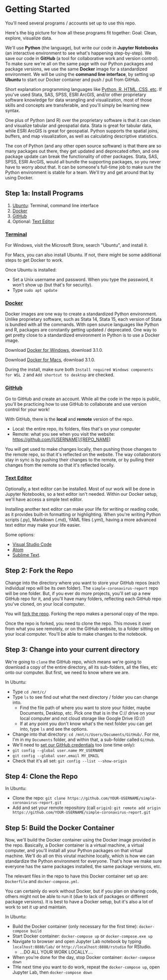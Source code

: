 # Getting Started

You'll need several programs / accounts set up to use this repo.

Here's the big picture for how all these programs fit together:
Goal: Clean, explore, visualize data.

We'll use **Python** (the language), but write our code in **Jupyter Notebooks** (an interactive environment to see what's happening step-by-step). We save our code in **GitHub** (a tool for collaborative work and version control). To make sure we're all on the same page with our Python packages and package versions, we use the same **Docker** image for a standardized environment. We will be using the **command line interface**, by setting up **Ubuntu** to start our Docker container and push / pull from GitHub.   

Short explanation programming languages like [Python, R, HTML, CSS, etc](https://github.com/ucla-its/ucla-its-data-camp-2019/blob/master/Pre-Course/Programming-Landscape.md). If you've used Stata, SAS, SPSS, ESRI ArcGIS, and/or other proprietary software knowledge for data wrangling and visualization, most of those skills and concepts are transferable, and you'll simply be learning new syntax. 

One plus of Python (and R) over the proprietary software is that it can clean and visualize tabular and geospatial data.  Stata is  great for tabular data, while ESRI ArcGIS is great for geospatial. Python supports the spatial joins, buffers, and map visualization, as well as calculating descriptive statistics.

The con of Python (and any other open source software) is that there are so many packages out there, they get updated and deprecated often, and one package update can break the functionality of other packages. Stata, SAS, SPSS, ESRI ArcGIS, would all bundle the supporting packages, so you never have to worry about that. It can be someone's full-time job to make sure the Python environment is stable for a team. We'll try and get around that by using Docker.

## Step 1a: Install Programs

1. [Ubuntu](#terminal): Terminal, command line interface
1. [Docker](#docker) 
1. [GitHub](#github)
1. Optional: [Text Editor](#text-editor)

### [Terminal](#terminal)

For Windows, visit the Microsoft Store, search "Ubuntu", and install it.

For Macs, you can also install Ubuntu. If not, there might be some additional steps to get Docker to work.

Once Ubuntu is installed:
* Set a Unix username and password. When you type the password, it won't show up (but that's for security).
* Type `sudo apt update`

### [Docker](#docker)

Docker images are one way to create a standardized Python environment. Unlike proprietary software, such as Stata 14, Stata 15, each version of Stata is bundled with all the commands. With open source languages like Python and R, packages are constantly getting updated / deprecated. One way to get pretty close to a standardized environment in Python is to use a Docker image. 

Download [Docker for Windows](https://docs.docker.com/docker-for-windows/release-notes/), download 3.1.0.

Download [Docker for Macs](https://docs.docker.com/docker-for-mac/release-notes/), download 3.1.0.

During the install, make sure both `Install required Windows components for WSL 2` and `Add shortcut to desktop` are checked.

### [GitHub](#github)

Go to GitHub and create an account. While all the code in the repo is public, you'll be practicing how to use GitHub to collaborate and use version control for your work!

With GitHub, there is the **local** and **remote** version of the repo. 
* Local: the entire repo, its folders, files that's on your computer
* Remote: what you see when you visit the website: https://github.com/[USERNAME]/[REPO_NAME]

You will get used to make changes locally, then pushing those changes to the remote repo, so that it's reflected on the website. The way collaborators stay in sync is by pushing their changes to the remote, or by pulling their changes from the remote so that it's reflected locally.

### [Text Editor](#text-editor)

Optionally, a text editor can be installed. Most of our work will be done in Jupyter Notebooks, so a text editor isn't needed. Within our Docker setup, we'll have access a simple text editor.

Installing another text editor can make your life for writing or reading code, as it provides built-in formatting or highlighting. When you're writing Python scripts (.py), Markdown (.md), YAML files (.yml), having a more advanced text editor may make your life easier. 

Some options:
* [Visual Studio Code](https://code.visualstudio.com/) 
* [Atom](https://atom.io/)
* [Sublime Text](https://www.sublimetext.com/). 


## Step 2: Fork the Repo

Change into the directory where you want to store your GitHub repos (each individual repo will be its own folder). The `simple-coronavirus-report` repo will be one folder. But, if you ever do more projects, you'll set up a new GitHub repo for it, and you'll have many folders, reflecting each GitHub repo you've cloned, on your local computer. 

You will [fork the repo](https://docs.github.com/en/free-pro-team@latest/github/getting-started-with-github/fork-a-repo). Forking the repo makes a personal copy of the repo.

Once the repo is forked, you need to clone the repo. This moves it over from what you see remotely, or on the GitHub website, to a folder sitting on your local computer. You'll be able to make changes to the notebook.

## Step 3: Change into your current directory

We're going to `clone` the GitHub repo, which means we're going to download a copy of the entire directory, all its sub-folders, all the files, etc onto our computer. But first, we need to know where we are.

In Ubuntu:
* Type `cd /mnt/c/`
* Type `ls` to see find out what the next directory / folder you can change into. 
    * Find the file path of where you want to store your folder, maybe Documents, Desktop, etc. Pick one that is in the C:// drive on your local computer and not cloud storage like Google Drive (G://)
    * If at any point you don't know what's the next folder you can get into, type `ls` and see the options.
* Change into that directory: `cd /mnt/c/Users/Documents/GitHub/`. For me, I'm in my `Documents` folder, and within that, a sub-folder called `GitHub`.
* We'll need to [set our GitHub credentials](https://git-scm.com/book/en/v2/Getting-Started-First-Time-Git-Setup
) too (one time only):
* `git config --global user.name MY_USERNAME`
* `git config --global user.email MY_EMAIL`
* Check that it's all set: `git config --list --show-origin`

## Step 4: Clone the Repo

In Ubuntu: 
* Clone the repo: `git clone https://github.com/YOUR-USERNAME/simple-coronavirus-report.git`
* Add and set your remote repository (call `origin`): `git remote add origin https://github.com/YOUR-USERNAME/simple-coronavirus-report.git`

## Step 5: Build the Docker Container

Now, we'll build the Docker container using the Docker image provided in the repo. Basically, a Docker container is a virtual machine, a virtual computer, and you'll install all your Python packages on that virtual machine. We'll do all on this virutal machine locally, which is how we can standardize the Python environment for everyone. That's how we make sure everyone has the same packages installed, the same package versions, etc.

The relevant files in the repo to have this Docker container set up are: `Dockerfile` and `docker-compose.yml`. 

You can certainly do work without Docker, but if you plan on sharing code, others might not be able to run it (due to lack of packages or different package versions). It is best to have a Docker setup, but it's also a lot of work to set it up and maintain.

In Ubuntu:
* Build the Docker container (only necessary for the first time): `docker-compose build`
* Start Docker container: `docker-compose up` or `docker-compose.exe up`
* Navigate to browser and open Jupyter Lab notebook by typing `localhost:8888/lab/` or `http://localhost:8888/rstudio` for RStudio.
    * ...DO ALL YOUR WORK LOCALLY....
* When you're done for the day, stop Docker container: `docker-compose down`
* THe next time you want to do work, repeat the `docker-compose up`, open Jupyter Lab, then `docker-compose down`
